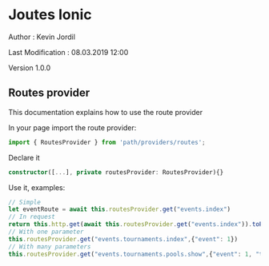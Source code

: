 # Joutes Ionic
Author : Kevin Jordil

Last Modification : 08.03.2019 12:00

Version 1.0.0

## Routes provider

This documentation explains how to use the route provider

In your page import the route provider:
```ts
import { RoutesProvider } from 'path/providers/routes';
```
Declare it
```ts
constructor([...], private routesProvider: RoutesProvider){}
```
Use it, examples: 
```ts
// Simple
let eventRoute = await this.routesProvider.get("events.index")
// In request
return this.http.get(await this.routesProvider.get("events.index")).toPromise()
// With one parameter
this.routesProvider.get("events.tournaments.index",{"event": 1})
// With many parameters
this.routesProvider.get("events.tournaments.pools.show",{"event": 1, "tournament": 2, "pool": 3})
```
